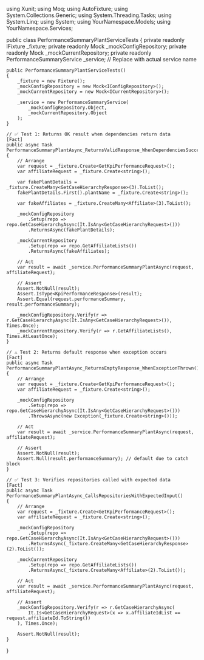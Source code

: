 using Xunit;
using Moq;
using AutoFixture;
using System.Collections.Generic;
using System.Threading.Tasks;
using System.Linq;
using System;
using YourNamespace.Models;
using YourNamespace.Services;

public class PerformanceSummaryPlantServiceTests
{
    private readonly IFixture _fixture;
    private readonly Mock<IConfigRepository> _mockConfigRepository;
    private readonly Mock<ICurrentRepository> _mockCurrentRepository;
    private readonly PerformanceSummaryService _service; // Replace with actual service name

    public PerformanceSummaryPlantServiceTests()
    {
        _fixture = new Fixture();
        _mockConfigRepository = new Mock<IConfigRepository>();
        _mockCurrentRepository = new Mock<ICurrentRepository>();

        _service = new PerformanceSummaryService(
            _mockConfigRepository.Object,
            _mockCurrentRepository.Object
        );
    }

    // ✅ Test 1: Returns OK result when dependencies return data
    [Fact]
    public async Task PerformanceSummaryPlantAsync_ReturnsValidResponse_WhenDependenciesSucceed()
    {
        // Arrange
        var request = _fixture.Create<GetKpiPerformanceRequest>();
        var affiliateRequest = _fixture.Create<string>();

        var fakePlantDetails = _fixture.CreateMany<GetCaseHierarchyResponse>(3).ToList();
        fakePlantDetails.First().plantName = _fixture.Create<string>();

        var fakeAffiliates = _fixture.CreateMany<Affiliate>(3).ToList();

        _mockConfigRepository
            .Setup(repo => repo.GetCaseHierarchyAsync(It.IsAny<GetCaseHierarchyRequest>()))
            .ReturnsAsync(fakePlantDetails);

        _mockCurrentRepository
            .Setup(repo => repo.GetAffiliateLists())
            .ReturnsAsync(fakeAffiliates);

        // Act
        var result = await _service.PerformanceSummaryPlantAsync(request, affiliateRequest);

        // Assert
        Assert.NotNull(result);
        Assert.IsType<KpiPerformanceResponse>(result);
        Assert.Equal(request.performanceSummary, result.performanceSummary);

        _mockConfigRepository.Verify(r => r.GetCaseHierarchyAsync(It.IsAny<GetCaseHierarchyRequest>()), Times.Once);
        _mockCurrentRepository.Verify(r => r.GetAffiliateLists(), Times.AtLeastOnce);
    }

    // ⚠️ Test 2: Returns default response when exception occurs
    [Fact]
    public async Task PerformanceSummaryPlantAsync_ReturnsEmptyResponse_WhenExceptionThrown()
    {
        // Arrange
        var request = _fixture.Create<GetKpiPerformanceRequest>();
        var affiliateRequest = _fixture.Create<string>();

        _mockConfigRepository
            .Setup(repo => repo.GetCaseHierarchyAsync(It.IsAny<GetCaseHierarchyRequest>()))
            .ThrowsAsync(new Exception(_fixture.Create<string>()));

        // Act
        var result = await _service.PerformanceSummaryPlantAsync(request, affiliateRequest);

        // Assert
        Assert.NotNull(result);
        Assert.Null(result.performanceSummary); // default due to catch block
    }

    // ✅ Test 3: Verifies repositories called with expected data
    [Fact]
    public async Task PerformanceSummaryPlantAsync_CallsRepositoriesWithExpectedInput()
    {
        // Arrange
        var request = _fixture.Create<GetKpiPerformanceRequest>();
        var affiliateRequest = _fixture.Create<string>();

        _mockConfigRepository
            .Setup(repo => repo.GetCaseHierarchyAsync(It.IsAny<GetCaseHierarchyRequest>()))
            .ReturnsAsync(_fixture.CreateMany<GetCaseHierarchyResponse>(2).ToList());

        _mockCurrentRepository
            .Setup(repo => repo.GetAffiliateLists())
            .ReturnsAsync(_fixture.CreateMany<Affiliate>(2).ToList());

        // Act
        var result = await _service.PerformanceSummaryPlantAsync(request, affiliateRequest);

        // Assert
        _mockConfigRepository.Verify(r => r.GetCaseHierarchyAsync(
            It.Is<GetCaseHierarchyRequest>(x => x.affiliateIdList == request.affiliateId.ToString())
        ), Times.Once);

        Assert.NotNull(result);
    }
}

